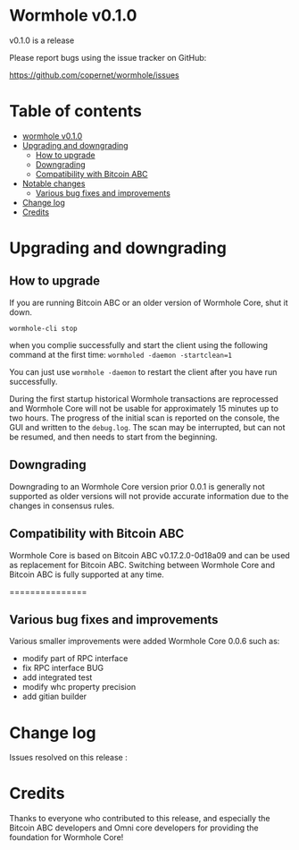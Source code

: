 Wormhole v0.1.0
===================

v0.1.0 is a release

Please report bugs using the issue tracker on GitHub:

  https://github.com/copernet/wormhole/issues

Table of contents
=================

- [wormhole v0.1.0](#wormhole-core-v010)
- [Upgrading and downgrading](#upgrading-and-downgrading)
  - [How to upgrade](#how-to-upgrade)
  - [Downgrading](#downgrading)
  - [Compatibility with Bitcoin ABC](#compatibility-with-bitcoin-abc)
- [Notable changes](#notable-changes)
  - [Various bug fixes and improvements](#various-bug-fixes-and-improvements)
- [Change log](#change-log)
- [Credits](#credits)

Upgrading and downgrading
=========================

How to upgrade
--------------

If you are running Bitcoin ABC or an older version of Wormhole Core, shut it down.

`wormhole-cli stop`

when you complie successfully and start the client using the following command at the first time:
`wormholed -daemon -startclean=1`

You can just use `wormhole -daemon` to restart the client after you have run successfully. 

During the first startup historical Wormhole transactions are reprocessed and Wormhole Core will not be usable for approximately 15 minutes up to two hours. The progress of the initial scan is reported on the console, the GUI and written to the `debug.log`. The scan may be interrupted, but can not be resumed, and then needs to start from the beginning.

Downgrading
-----------

Downgrading to an Wormhole Core version prior 0.0.1 is generally not supported as older versions will not provide accurate information due to the changes in consensus rules.

Compatibility with Bitcoin ABC
-------------------------------

Wormhole Core is based on Bitcoin ABC v0.17.2.0-0d18a09 and can be used as replacement for Bitcoin ABC. Switching between Wormhole Core and Bitcoin ABC is fully supported at any time.

===============

Various bug fixes and improvements
----------------------------------

Various smaller improvements were added Wormhole Core 0.0.6 such as:

- modify part of RPC interface
- fix RPC interface BUG
- add integrated test
- modify whc property precision
- add gitian builder

Change log
==========

Issues resolved on this release :

Credits
=======

Thanks to everyone who contributed to this release, and especially the Bitcoin ABC developers and Omni core developers for providing the foundation for Wormhole Core!
